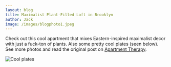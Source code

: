 ```yaml
---
layout: blog
title: Maximalist Plant-Filled Loft in Brooklyn
author: Jack
image: /images/blogphoto1.jpeg
---
```


Check out this cool apartment that mixes Eastern-inspired maximalist decor with just a fuck-ton of plants. Also some pretty cool plates (seen below). See more photos and read the original post on [Apartment Therapy](https://www.apartmenttherapy.com/brooklyn-home-tour-a-plant-filled-red-hook-loft-260622).

![Cool plates](https://atmedia.imgix.net/341491c53770b48c5efcaddefa6caf15ece29729?q=45&auto=format&cs=strip&usm=&h=688&fit=max)